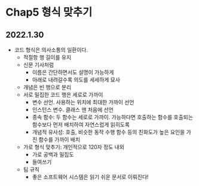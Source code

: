 # Chap5 형식 맞추기

## 2022.1.30
- 코드 형식은 의사소통의 일환이다.
  - 적절항 행 길이를 유지
  - 신문 기사처럼
    - 이름은 간단하면서도 설명이 가능하게
    - 아래로 내려갈수록 의도를 세세하게 묘사
  - 개념은 빈 행으로 분리
  - 서로 밀집한 코드 행은 세로로 가까이
    - 변수 선언. 사용하는 위치에 최대한 가까이 선언
    - 인스턴스 변수. 클래스 맨 처음에 선언
    - 종속 함수: 두 함수는 세로로 가까이. 가능하다면 호출하는 함수를 호출되는 함수보다 먼저 배치하여 자연스럽게 읽히도록
    - 개념적 유사성: 호출, 비슷한 동작 수행 함수 등의 친화도가 높은 요인을 가진 함수를 가까이 배치
  - 가로 형식 맞추기: 개인적으로 120자 정도 내외
    - 가로 공백과 밀집도
    - 들여쓰기
  - 팀 규칙
    - 좋은 소프트웨어 시스템은 읽기 쉬운 문서로 이뤄진다!